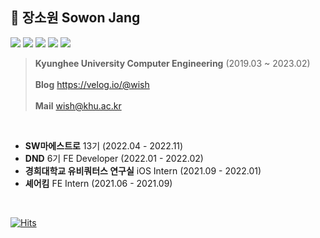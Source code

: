 ## 👾 장소원 Sowon Jang

<a href="https://developer.mozilla.org/en-US/docs/Web/JavaScript" target="_blank"><img src="https://img.shields.io/badge/JavaScript-F7DF1E?style=flat-square&logo=Javascript&logoColor=white"/></a>
<a href="https://www.typescriptlang.org/" target="_blank"><img src="https://img.shields.io/badge/TypeScript-3178C6?style=flat-square&logo=TypeScript&logoColor=white"/></a>
<a href="https://ko.reactjs.org/" target="_blank"><img src="https://img.shields.io/badge/React-61DAFB?style=flat-square&logo=React&logoColor=white"/></a>
<a href="https://reactnative.dev/" target="_blank"><img src="https://img.shields.io/badge/React Native-61DAFB?style=flat-square&logo=React&logoColor=white"/></a>
<a href="https://docs.microsoft.com/en-us/microsoft-edge/progressive-web-apps-chromium/" target="_blank"><img src="https://img.shields.io/badge/PWA-5A0FC8?style=flat-square&logo=PWA&logoColor=white"/></a>


> **Kyunghee University Computer Engineering** (2019.03 ~ 2023.02)</br></br>
**Blog** https://velog.io/@wish</br></br>
**Mail** wish@khu.ac.kr

<br>
<!-- <a href="wish@khu.ac.kr" target="_blank"><img src="https://img.shields.io/badge/Mail-EA4335?style=flat-square&logo=Gmail&logoColor=white"/></a>
<a href="https://velog.io/@wish" target="_blank"><img src="https://img.shields.io/badge/Blog-20C997?style=flat-square&logo=Velog&logoColor=white"/></a>
 -->
 
* **SW마에스트로** 13기 (2022.04 - 2022.11)
* **DND** 6기 FE Developer (2022.01 - 2022.02)
* **경희대학교 유비쿼터스 연구실** iOS Intern (2021.09 - 2022.01)
* **셰어킴** FE Intern (2021.06 - 2021.09)



<br/>


[![Hits](https://hits.seeyoufarm.com/api/count/incr/badge.svg?url=https%3A%2F%2Fgithub.com%2Fwish0ne&count_bg=%2379C83D&title_bg=%23555555&icon=github.svg&icon_color=%23E7E7E7&title=hits&edge_flat=false)](https://hits.seeyoufarm.com)
